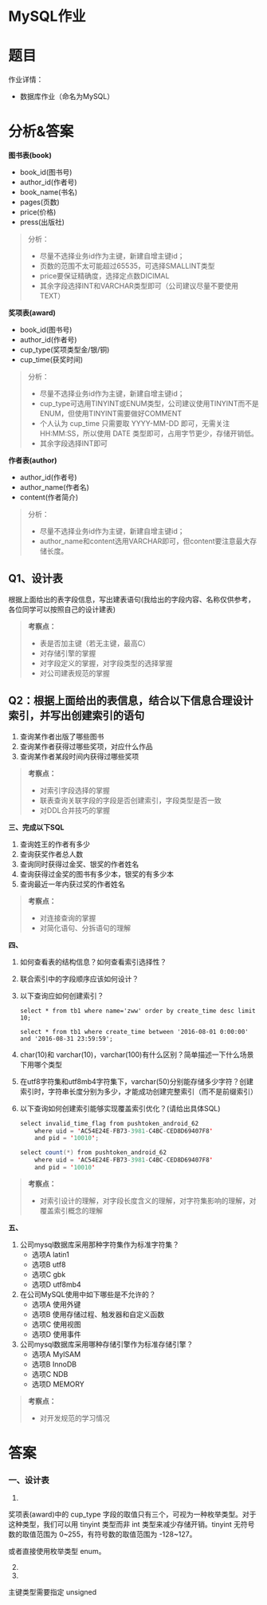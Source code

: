 # MySQL作业

#  题目

作业详情：

- 数据库作业（命名为MySQL）





# 分析&答案



**图书表(book)**

- book_id(图书号) 
- author_id(作者号) 
- book_name(书名)
- pages(页数) 
- price(价格) 
- press(出版社)

> 分析：
>
> - 尽量不选择业务id作为主键，新建自增主键id；
> - 页数的范围不太可能超过65535，可选择SMALLINT类型
> - price要保证精确度，选择定点数DICIMAL
> - 其余字段选择INT和VARCHAR类型即可（公司建议尽量不要使用TEXT）



**奖项表(award)**

- book_id(图书号)
- author_id(作者号)
- cup_type(奖项类型金/银/铜)
- cup_time(获奖时间)

> 分析：
>
> - 尽量不选择业务id作为主键，新建自增主键id；
> - cup_type可选用TINYINT或ENUM类型，公司建议使用TINYINT而不是ENUM，但使用TINYINT需要做好COMMENT
> - 个人认为 cup_time 只需要取 YYYY-MM-DD 即可，无需关注 HH:MM:SS，所以使用 DATE 类型即可，占用字节更少，存储开销低。
> - 其余字段选择INT即可



**作者表(author)**

- author_id(作者号)
- author_name(作者名)
- content(作者简介)

> 分析：
>
> - 尽量不选择业务id作为主键，新建自增主键id；
> - author_name和content选用VARCHAR即可，但content要注意最大存储长度。







## Q1、设计表

根据上面给出的表字段信息，写出建表语句(我给出的字段内容、名称仅供参考，各位同学可以按照自己的设计建表)

> **考察点：**
>
> - 表是否加主键（若无主键，最高C）
> - 对存储引擎的掌握
> - 对字段定义的掌握，对字段类型的选择掌握
> - 对公司建表规范的掌握





## Q2：根据上面给出的表信息，结合以下信息合理设计索引，并写出创建索引的语句

1. 查询某作者出版了哪些图书
2. 查询某作者获得过哪些奖项，对应什么作品
3. 查询某作者某段时间内获得过哪些奖项



> **考察点：**
>
> - 对索引字段选择的掌握
> - 联表查询关联字段的字段是否创建索引，字段类型是否一致
> - 对DDL合并技巧的掌握





**三、完成以下SQL**

1. 查询姓王的作者有多少
2. 查询获奖作者总人数
3. 查询同时获得过金奖、银奖的作者姓名
4. 查询获得过金奖的图书有多少本，银奖的有多少本
5.  查询最近一年内获过奖的作者姓名



> **考察点：**
>
> - 对连接查询的掌握
> - 对简化语句、分拆语句的理解





**四、**

1. 如何查看表的结构信息？如何查看索引选择性？

2. 联合索引中的字段顺序应该如何设计？

3. 以下查询应如何创建索引？

   ```mysql
   select * from tb1 where name='zww' order by create_time desc limit 10;
   
   select * from tb1 where create_time between '2016-08-01 0:00:00' and '2016-08-31 23:59:59';
   ```

   

4. char(10)和 varchar(10)，varchar(100)有什么区别？简单描述一下什么场景下用哪个类型

5. 在utf8字符集和utf8mb4字符集下，varchar(50)分别能存储多少字符？创建索引时，字符串长度分别为多少，才能成功创建完整索引（而不是前缀索引）

6. 以下查询如何创建索引能够实现覆盖索引优化？(请给出具体SQL)

   ```java
   select invalid_time_flag from pushtoken_android_62 
       where uid = 'AC54E24E-FB73-3981-C4BC-CED8D69407F8' 
       and pid = '10010';
   
   select count(*) from pushtoken_android_62 
       where uid = 'AC54E24E-FB73-3981-C4BC-CED8D69407F8' 
       and pid = '10010'
   ```



> **考察点：**
>
> - 对索引设计的理解，对字段长度含义的理解，对字符集影响的理解，对覆盖索引概念的理解





**五、**

1. 公司mysql数据库采用那种字符集作为标准字符集？
   - 选项A latin1
   - 选项B utf8
   - 选项C gbk
   - 选项D utf8mb4
2. 在公司MySQL使用中如下哪些是不允许的？
   - 选项A 使用外键
   - 选项B 使用存储过程、触发器和自定义函数
   - 选项C 使用视图
   - 选项D 使用事件
3. 公司mysql数据库采用哪种存储引擎作为标准存储引擎？
   - 选项A MyISAM
   - 选项B InnoDB
   - 选项C NDB
   - 选项D MEMORY



> **考察点：**
>
> - 对开发规范的学习情况





# 答案



### 一、设计表

1. 

奖项表(award)中的 cup_type 字段的取值只有三个，可视为一种枚举类型。对于这种类型，我们可以用 tinyint 类型而非 int 类型来减少存储开销。tinyint 无符号数的取值范围为 0~255，有符号数的取值范围为 -128~127。

或者直接使用枚举类型 enum。



2. 



3. 

主键类型需要指定 unsigned



